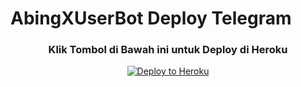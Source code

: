 # AbingXUserBot Deploy Telegram
<h3 align="center">Klik Tombol di Bawah ini untuk Deploy di Heroku</h3>
<p align="center"><a href="https://heroku.com/deploy?template=https://github.com/CoeF/Dep-AbingXUBot"><img src="https://www.herokucdn.com/deploy/button.png" alt="Deploy to Heroku" target="_blank"/></a></p>
